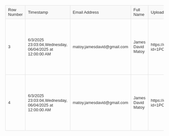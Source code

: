 
<style>
  .styled-n8n-table {
    border-collapse: collapse;
    width: 100%;
    font-family: Arial, sans-serif;
    font-size: 13px; /* Adjusted to closely match screenshot feel */
    color: #333;
  }
  .styled-n8n-table th, .styled-n8n-table td {
    border: 1px solid #e0e0e0; /* Lighter grey border like screenshot */
    padding: 6px 8px; /* Adjusted padding */
    text-align: left;
    vertical-align: middle;
  }
  .styled-n8n-table th {
    background-color: #f9f9f9; /* Very light grey for header, similar to screenshot */
    font-weight: normal; /* Screenshot header doesn't look particularly bold */
    color: #333;
  }
  .styled-n8n-table td a {
    color: #007bff; /* Link color */
    text-decoration: none; /* No underline by default */
  }
  .styled-n8n-table td a.email-link {
      text-decoration: underline; /* Email links specifically underlined */
  }
  .styled-n8n-table td a:hover {
    text-decoration: underline;
  }
</style>
<table class="styled-n8n-table">
<thead><tr>
<th>Row Number</th><th>Timestamp</th><th>Email  Address</th><th>Full  Name</th><th>Upload The Documents</th><th>File  Name</th><th>Text  File</th><th>Recent  Date</th></tr></thead><tbody><tr><td>3</td><td>6/3/2025 23:03:04,Wednesday, 06/04/2025 at 12:00:00 AM</td><td>matoy.jamesdavid@gmail.com</td><td>James David Matoy</td><td>https://drive.google.com/open?id=1PC9n379TitaJzG1xxJlkwR11RQN1FVQ9</td><td>DOJ-Memo-Circular-No.-036_IACAT-Revised-Guidelines-on-Departure-Formalities-for-International-Bound-Passengers-1.pdf</td><td>https://drive.google.com/file/d/1wbwvsJCXcECe9S-WscJ6niGeAPo2c0zL/view</td><td></td></tr><tr><td>4</td><td>6/3/2025 23:03:04,Wednesday, 06/04/2025 at 12:00:00 AM</td><td>matoy.jamesdavid@gmail.com</td><td>James David Matoy</td><td>https://drive.google.com/open?id=1PC9n379TitaJzG1xxJlkwR11RQN1FVQ9</td><td>DOJ-Memo-Circular-No.-036_IACAT-Revised-Guidelines-on-Departure-Formalities-for-International-Bound-Passengers-1.pdf</td><td>https://drive.google.com/file/d/1wbwvsJCXcECe9S-WscJ6niGeAPo2c0zL/view</td><td>Recent Date</td></tr></tbody></table>